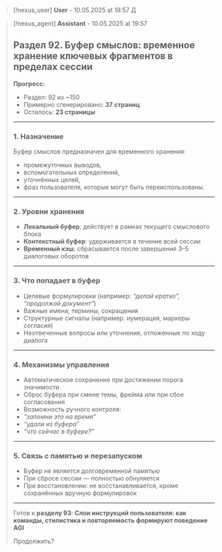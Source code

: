 >[!nexus_user] **User** - 10.05.2025 at 19:57
> Д
<!-- UID: bbb2182e-3469-4299-a335-ea1021c0d167 -->




>[!nexus_agent] **Assistant** - 10.05.2025 at 19:57
> ## **Раздел 92. Буфер смыслов: временное хранение ключевых фрагментов в пределах сессии**
> 
> **Прогресс:** 
> - Раздел: 92 из ~150 
> - Примерно сгенерировано: **37 страниц** 
> - Осталось: **23 страницы**
> 
> ---
> 
> ### **1. Назначение**
> 
> Буфер смыслов предназначен для временного хранения:
> 
> - промежуточных выводов, 
> - вспомогательных определений, 
> - уточнённых целей, 
> - фраз пользователя, которые могут быть переиспользованы.
> 
> ---
> 
> ### **2. Уровни хранения**
> 
> - **Локальный буфер**: действует в рамках текущего смыслового блока 
> - **Контекстный буфер**: удерживается в течение всей сессии 
> - **Временный кэш**: сбрасывается после завершения 3–5 диалоговых оборотов
> 
> ---
> 
> ### **3. Что попадает в буфер**
> 
> - Целевые формулировки (например: *“делай кратко”, “продолжай документ”*) 
> - Важные имена, термины, сокращения 
> - Структурные сигналы (например: нумерация, маркеры согласия) 
> - Неотвеченные вопросы или уточнения, отложенные по ходу диалога
> 
> ---
> 
> ### **4. Механизмы управления**
> 
> - Автоматическое сохранение при достижении порога значимости 
> - Сброс буфера при смене темы, фрейма или при сбое согласования 
> - Возможность ручного контроля: 
>  - *“запомни это на время”* 
>  - *“удали из буфера”* 
>  - *“что сейчас в буфере?”*
> 
> ---
> 
> ### **5. Связь с памятью и перезапуском**
> 
> - Буфер не является долговременной памятью 
> - При сбросе сессии — полностью обнуляется 
> - При восстановлении: не восстанавливается, кроме сохранённых вручную формулировок
> 
> ---
> 
> Готов к **разделу 93**: 
> **Слои инструкций пользователя: как команды, стилистика и повторяемость формируют поведение AGI**
> 
> Продолжить?
<!-- UID: dec273a8-c99a-46b5-ab41-c3d2c3c80131 -->